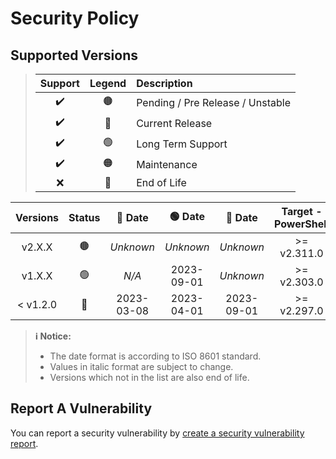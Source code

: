 # Security Policy

## Supported Versions

> | **Support** | **Legend** | **Description** |
> |:-:|:-:|:--|
> | ✔️ | 🟤 | Pending / Pre Release / Unstable |
> | ✔️ | 🔵 | Current Release |
> | ✔️ | 🟢 | Long Term Support |
> | ✔️ | 🟠 | Maintenance |
> | ❌ | 🔴 | End of Life |

| **Versions** | **Status** | **🔵 Date** | **🟢 Date** | **🔴 Date** | **Target - PowerShell** |
|:-:|:-:|:-:|:-:|:-:|:-:|
| v2.X.X | 🟤 | *Unknown* | *Unknown* | *Unknown* | >= v2.311.0 | >= v7.2.0 |
| v1.X.X | 🟢 | *N/A* | 2023-09-01 | *Unknown* | >= v2.303.0 | >= v7.2.0 |
| < v1.2.0 | 🔴 | 2023-03-08 | 2023-04-01 | 2023-09-01 | >= v2.297.0 | >= v7.2.0 |

> **ℹ️ Notice:**
>
> - The date format is according to ISO 8601 standard.
> - Values in italic format are subject to change.
> - Versions which not in the list are also end of life.

## Report A Vulnerability

You can report a security vulnerability by [create a security vulnerability report](https://github.com/hugoalh/hugoalh/blob/main/universal-guide/contributing.md#create-a-security-vulnerability-report).
